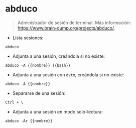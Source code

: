 # abduco

> Administrador de sesión de terminal.
> Más información: <https://www.brain-dump.org/projects/abduco/>.

- Lista sesiones:

`abduco`

- Adjunta a una sesión, creándola si no existe:

`abduco -A {{nombre}} {{bash}}`

- Adjunta a una sesión con `dvtm`, creándola si no existe:

`abduco -A {{nombre}}`

- Separarse de una sesión:

`Ctrl + \`

- Adjunta a una sesión en modo solo-lectura:

`abduco -Ar {{nombre}}`
